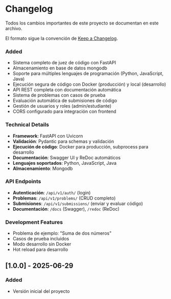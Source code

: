 

# Changelog

Todos los cambios importantes de este proyecto se documentan en este archivo.

El formato sigue la convención de [Keep a Changelog](https://keepachangelog.com/en/1.0.0/).


### Added
- Sistema completo de juez de código con FastAPI
- Almacenamiento en base de datos mongodb
- Soporte para múltiples lenguajes de programación (Python, JavaScript, Java)
- Ejecución segura de código con Docker (producción) y local (desarrollo)
- API REST completa con documentación automática
- Sistema de problemas con casos de prueba
- Evaluación automática de submisiones de código
- Gestión de usuarios y roles (admin/estudiante)
- CORS configurado para integración con frontend

### Technical Details
- **Framework**: FastAPI con Uvicorn
- **Validación**: Pydantic para schemas y validación
- **Ejecución de código**: Docker para producción, subprocess para desarrollo
- **Documentación**: Swagger UI y ReDoc automáticos
- **Lenguajes soportados**: Python, JavaScript, Java
- **Almacenamiento**: Mongodb

### API Endpoints
- **Autenticación**: `/api/v1/auth/` (login)
- **Problemas**: `/api/v1/problems/` (CRUD completo)
- **Submisiones**: `/api/v1/submissions/` (enviar y evaluar código)
- **Documentación**: `/docs` (Swagger), `/redoc` (ReDoc)

### Development Features
- Problema de ejemplo: "Suma de dos números"
- Casos de prueba incluidos
- Modo desarrollo sin Docker
- Hot reload para desarrollo

## [1.0.0] - 2025-06-29
### Added
- Versión inicial del proyecto
